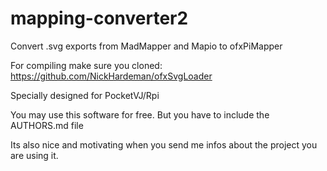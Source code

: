 # mapping-converter2
Convert .svg exports from MadMapper and Mapio to ofxPiMapper

For compiling make sure you cloned: https://github.com/NickHardeman/ofxSvgLoader

Specially designed for PocketVJ/Rpi


You may use this software for free.
But you have to include the AUTHORS.md file

Its also nice and motivating when you send me infos about the project you are using it.
